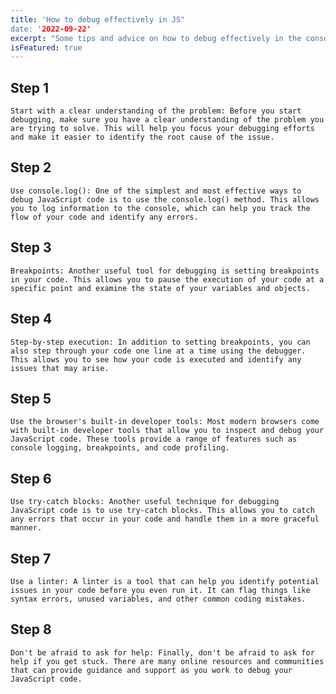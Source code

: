 ```yaml
---
title: 'How to debug effectively in JS"
date: '2022-09-22'
excerpt: "Some tips and advice on how to debug effectively in the console and browser for JavaScript"
isFeatured: true
---
```

   ## Step 1
  
    Start with a clear understanding of the problem: Before you start debugging, make sure you have a clear understanding of the problem you are trying to solve. This will help you focus your debugging efforts and make it easier to identify the root cause of the issue.

  ## Step 2

    Use console.log(): One of the simplest and most effective ways to debug JavaScript code is to use the console.log() method. This allows you to log information to the console, which can help you track the flow of your code and identify any errors.

  ## Step 3

    Breakpoints: Another useful tool for debugging is setting breakpoints in your code. This allows you to pause the execution of your code at a specific point and examine the state of your variables and objects.

  ## Step 4

    Step-by-step execution: In addition to setting breakpoints, you can also step through your code one line at a time using the debugger. This allows you to see how your code is executed and identify any issues that may arise.

  ## Step 5

    Use the browser's built-in developer tools: Most modern browsers come with built-in developer tools that allow you to inspect and debug your JavaScript code. These tools provide a range of features such as console logging, breakpoints, and code profiling.

  ## Step 6

    Use try-catch blocks: Another useful technique for debugging JavaScript code is to use try-catch blocks. This allows you to catch any errors that occur in your code and handle them in a more graceful manner.

  ## Step 7

    Use a linter: A linter is a tool that can help you identify potential issues in your code before you even run it. It can flag things like syntax errors, unused variables, and other common coding mistakes.

  ## Step 8

    Don't be afraid to ask for help: Finally, don't be afraid to ask for help if you get stuck. There are many online resources and communities that can provide guidance and support as you work to debug your JavaScript code.

    